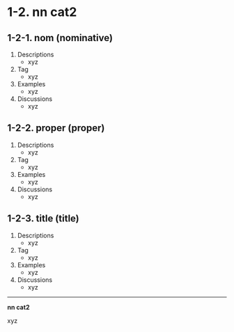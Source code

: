 # 1-2. nn cat2

## 1-2-1. nom (nominative)

1. Descriptions
    - xyz
2. Tag
    - xyz
3. Examples
    - xyz
4. Discussions
    - xyz

## 1-2-2. proper (proper)

1. Descriptions
    - xyz
2. Tag
    - xyz
3. Examples
    - xyz
4. Discussions
    - xyz

## 1-2-3. title (title)

1. Descriptions
    - xyz
2. Tag
    - xyz
3. Examples
    - xyz
4. Discussions
    - xyz

---

**nn cat2**

xyz
